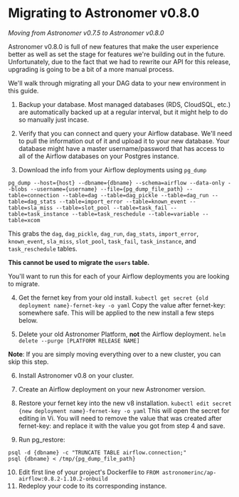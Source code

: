 # Migrating to Astronomer v0.8.0
_Moving from Astronomer v0.7.5 to Astronomer v0.8.0_

Astronomer v0.8.0 is full of new features that make the user experience better as well as set the stage for features we're building out in the future. Unfortunately, due to the fact that we had to rewrite our API for this release, upgrading is going to be a bit of a more manual process.

We'll walk through migrating all your DAG data to your new environment in this guide.


1) Backup your database.
Most managed databases (RDS, CloudSQL, etc.) are automatically backed up at a regular interval, but it might help to do so manually just incase.

2) Verify that you can connect and query your Airflow database.
We'll need to pull the information out of it and upload it to your new database. Your database might have a master username/password that has access to all of the Airflow databases on your Postgres instance.  

3) Download the info from your Airflow deployments using `pg_dump`

```
pg_dump --host={host} --dbname={dbname} --schema=airflow --data-only --blobs --username={username} --file={pg_dump_file_path} --table=connection --table=dag --table=dag_pickle --table=dag_run --table=dag_stats --table=import_error --table=known_event --table=sla_miss --table=slot_pool --table=task_fail --table=task_instance --table=task_reschedule --table=variable --table=xcom
```

This grabs the `dag`, `dag_pickle`, `dag_run`, `dag_stats`, `import_error`, `known_event`, `sla_miss`, `slot_pool`, `task_fail`, `task_instance`, and `task_reschedule` tables.

**This cannot be used to migrate the `users` table.**

You'll want to run this for each of your Airflow deployments you are looking to migrate.

4) Get the fernet key from your old install. 
`kubectl get secret {old deployment name}-fernet-key -o yaml`
Copy the value after fernet-key: somewhere safe. This will be applied to the new install a few steps below.

5) Delete your old Astronomer Platform, **not** the Airflow deployment.
`helm delete --purge [PLATFORM RELEASE NAME]`

**Note**: If you are simply moving everything over to a new cluster, you can skip this step.

6) Install Astronomer v0.8 on your cluster.

7) Create an Airflow deployment on your new Astronomer version.

8) Restore your fernet key into the new v8 installation. `kubectl edit secret {new deployment name}-fernet-key -o yaml` This will open the secret for editing in Vi. You will need to remove the value that was created after fernet-key: and replace it with the value you got from step 4 and save. 

9) Run pg_restore:
```
psql -d {dbname} -c "TRUNCATE TABLE airflow.connection;"
psql {dbname} < /tmp/{pg_dump_file_path}  
```

10) Edit first line of your project's Dockerfile to `FROM astronomerinc/ap-airflow:0.8.2-1.10.2-onbuild`
11) Redeploy your code to its corresponding instance.
